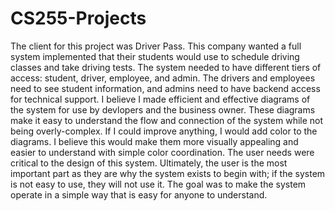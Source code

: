 # CS255-Projects

The client for this project was Driver Pass. This company wanted a full system implemented that their students would use to schedule driving classes and take driving tests. The system needed to have different tiers of access: student, driver, employee, and admin. The drivers and employees need to see student information, and admins need to have backend access for technical support. I believe I made efficient and effective diagrams of the system for use by devlopers and the business owner. These diagrams make it easy to understand the flow and connection of the system while not being overly-complex. If I could improve anything, I would add color to the diagrams. I believe this would make them more visually appealing and easier to understand with simple color coordination. The user needs were critical to the design of this system. Ultimately, the user is the most important part as they are why the system exists to begin with; if the system is not easy to use, they will not use it. The goal was to make the system operate in a simple way that is easy for anyone to understand. 
